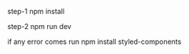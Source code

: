 step-1 
npm install 

step-2 
npm run dev 



if any error comes run 
npm install styled-components
